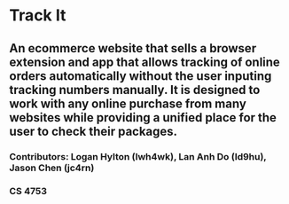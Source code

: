 # Track It
## An ecommerce website that sells a browser extension and app that allows tracking of online orders automatically without the user inputing tracking numbers manually. It is designed to work with any online purchase from many websites while providing a unified place for the user to check their packages.
### Contributors: Logan Hylton (lwh4wk), Lan Anh Do (ld9hu), Jason Chen (jc4rn)
### CS 4753
